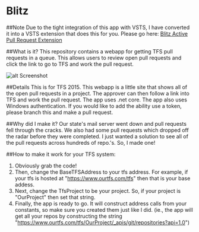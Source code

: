 # Blitz
##Note
Due to the tight integration of this app with VSTS, I have converted it into a VSTS extension that does this for you. Please go here: [Blitz Active Pull Request Extension](https://marketplace.visualstudio.com/items?itemName=sierpinski.blitz-allpulls-extension)

##What is it?
This repository contains a webapp for getting TFS pull requests in a queue. This allows users to review open pull requests and click the link to go to TFS and work the pull request.

![alt Screenshot](https://github.com/sierpinski/Blitz/blob/master/kylesgithub.png)

##Details
This is for TFS 2015. This webapp is a little site that shows all of the open pull requests in a project. The approver can then follow a link into TFS and work the pull request.
The app uses .net core.
The app also uses Windows authentication. If you would like to add the ability use a token, please branch this and make a pull request.

##Why did I make it?
Our state's mail server went down and pull requests fell through the cracks. We also had some pull requests which dropped off the radar before they were completed. I just wanted a solution to see all of the pull requests across hundreds of repo.'s. So, I made one!

##How to make it work for your TFS system:
1. Obviously grab the code!
2. Then, change the BaseTFSAddress to your tfs address. For example, if your tfs is hosted at "https://www.ourtfs.com/tfs" then that is your base addess.
3. Next, change the TfsProject to be your project. So, if your project is "OurProject" then set that string.
4. Finally, the app is ready to go. It will construct address calls from your constants, so make sure you created them just like I did. (ie., the app will get all your repos by constructing the string "https://www.ourtfs.com/tfs/OurProject/_apis/git/repositories?api=1.0")
